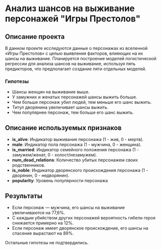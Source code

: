 # Анализ шансов на выживание персонажей "Игры Престолов"

## Описание проекта

В данном проекте исследуются данные о персонажах из вселенной «Игры Престолов» с целью выявления факторов, влияющих на их шансы на выживание. Планируется построение моделей логистической регрессии для анализа шансов на выживание, используя пять предикторов, что предполагает создание пяти отдельных моделей.

### Гипотезы

- Шансы женщин на выживание выше.
- У замужних и женатых персонажей шансы выжить больше.
- Чем больше персонаж убил людей, тем меньше его шанс выжить.
- Титул дворянина увеличивает шансы выжить.
- Чем популярнее персонаж, тем больше его шанс выжить.
  
## Описание используемых признаков

- **is_alive**: Индикатор выживания персонажа (1 - жив, 0 - мертв).
- **male**: Индикатор пола персонажа (1 - мужчина, 0 - женщина).
- **is_married**: Индикатор семейного положения персонажа (1 - замужем/женат, 0 - холост/незамужем).
- **num_dead_relations**: Количество убитых персонажем своих родственников.
- **is_noble**: Индикатор дворянского происхождения персонажа (1 - дворянин, 0 - недворянин).
- **popularity**: Уровень популярности персонажа

## Результаты

- Если персонаж — мужчина, его шансы на выживание увеличиваются на 77,6%.
- С каждым убийством других персонажей вероятность гибели героя снижается примерно на 12%.
- Если персонаж имеет дворянское происхождение, его шансы на спасение вырастают на 89%.

Остальные гипотезы не подтвердились.

